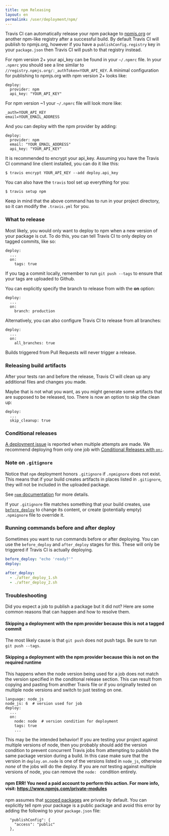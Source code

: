 ```yaml
---
title: npm Releasing
layout: en
permalink: /user/deployment/npm/
---
```


Travis CI can automatically release your npm package to [npmjs.org](https://npmjs.org/)
or another npm-like registry after a successful build. By default Travis CI will
publish to npmjs.org, however if you have a `publishConfig.registry` key in your
`package.json` then Travis CI will push to that registry instead.

For npm version 2+ your api_key can be found in your `~/.npmrc` file. In your
`.npmrc` you should see a line similar to `//registry.npmjs.org/:_authToken=YOUR_API_KEY`.
A minimal configuration for publishing to npmjs.org with npm version 2+ looks like:

```
deploy:
  provider: npm
  api_key: "YOUR_API_KEY"
```

For npm version ~1 your `~/.npmrc` file will look more like:

```
_auth=YOUR_API_KEY
email=YOUR_EMAIL_ADDRESS
```

And you can deploy with the npm provider by adding:

```
deploy:
  provider: npm
  email: "YOUR_EMAIL_ADDRESS"
  api_key: "YOUR_API_KEY"
```

It is recommended to encrypt your api_key. Assuming you have the Travis CI command
line client installed, you can do it like this:

```
$ travis encrypt YOUR_API_KEY --add deploy.api_key
```

You can also have the `travis` tool set up everything for you:

```
$ travis setup npm
```

Keep in mind that the above command has to run in your project directory, so
it can modify the `.travis.yml` for you.

### What to release

Most likely, you would only want to deploy to npm when a new version of your
package is cut. To do this, you can tell Travis CI to only deploy on tagged
commits, like so:

```
deploy:
  ...
  on:
    tags: true
```

If you tag a commit locally, remember to run `git push --tags` to ensure that
your tags are uploaded to Github.

You can explicitly specify the branch to release from with the **on** option:

```
deploy:
  ...
  on:
    branch: production
```

Alternatively, you can also configure Travis CI to release from all branches:

```
deploy:
  ...
  on:
    all_branches: true
```

Builds triggered from Pull Requests will never trigger a release.

### Releasing build artifacts

After your tests ran and before the release, Travis CI will clean up any additional files and changes you made.

Maybe that is not what you want, as you might generate some artifacts that are supposed to be released, too. There is now an option to skip the clean up:

```
deploy:
  ...
  skip_cleanup: true
```

### Conditional releases

[A deployment issue](https://github.com/travis-ci/travis-ci/issues/4738) is
reported when multiple attempts are made.
We recommend deploying from only one job with
[Conditional Releases with `on:`](/user/deployment#Conditional-Releases-with-on%3A).

### Note on `.gitignore`

Notice that `npm` deployment honors `.gitignore` if `.npmignore` does not exist.
This means that if your build creates artifacts in places listed in `.gitignore`,
they will not be included in the uploaded package.

See [`npm` documentation](https://docs.npmjs.com/misc/developers#keeping-files-out-of-your-package)
for more details.

If your `.gitignore` file matches something that your build creates, use
[`before_deploy`](#Running-commands-before-and-after-deploy) to change
its content, or create (potentially empty) `.npmignore` file
to override it.

### Running commands before and after deploy

Sometimes you want to run commands before or after deploying. You can use the `before_deploy` and `after_deploy` stages for this. These will only be triggered if Travis CI is actually deploying.

```yaml
before_deploy: "echo 'ready?'"
deploy:
  ..
after_deploy:
  - ./after_deploy_1.sh
  - ./after_deploy_2.sh
```

### Troubleshooting

Did you expect a job to publish a package but it did not? Here are some common reasons that can happen and how to resolve them.

#### Skipping a deployment with the npm provider because this is not a tagged commit

The most likely cause is that `git push` does not push tags. Be sure to run `git push --tags`.

#### Skipping a deployment with the npm provider because this is not on the required runtime

This happens when the node version being used for a job does not match the version specified in the conditonal release section. This can result from copying and pasting from another Travis file or if you originally tested on multiple node versions and switch to just testing on one.

```
language: node_js
node_js: 6  # version used for job
deploy:
  ...
  on:
    node: node  # version condition for deployment
    tags: true
    ...
```

This may be the intended behavior! If you are testing your project against multiple versions of node, then you probably should add the version condition to prevent concurrent Travis jobs from attempting to publish the same package version during a build. In this case make sure that the version in `deploy.on.node` is one of the versions listed in `node_js`, otherwise *none* of the jobs will do the deploy. If you are *not* testing against multiple versions of node, you can remove the `node: ` condition entirely.

#### npm ERR! You need a paid account to perform this action. For more info, visit: https://www.npmjs.com/private-modules

npm assumes that [scoped packages](https://docs.npmjs.com/misc/scope) are private by default. You can explicitly tell npm your package is a public package and avoid this error by adding the following to your `package.json` file:

```
  "publishConfig": {
    "access": "public"
  },
```
